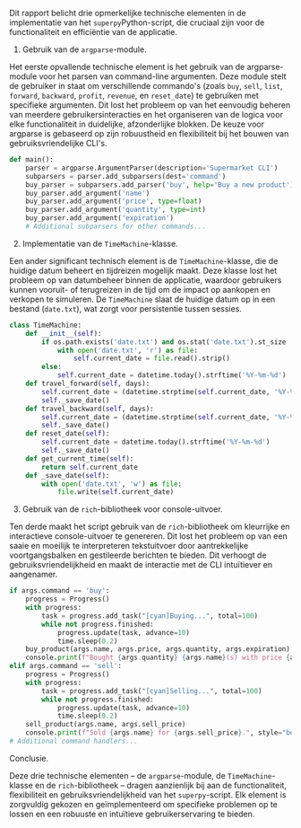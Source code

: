 Dit rapport belicht drie opmerkelijke technische elementen in de implementatie van het `superpy`Python-script, die cruciaal zijn voor de functionaliteit en efficiëntie van de applicatie.

1. Gebruik van de `argparse`-module.

Het eerste opvallende technische element is het gebruik van de argparse-module voor het parsen van command-line argumenten. Deze module stelt de gebruiker in staat om verschillende commando's (zoals 	`buy`, `sell`, `list`, `forward`, `backward`, `profit`, `revenue`, en `reset_date`) te gebruiken met specifieke argumenten. Dit lost het probleem op van het eenvoudig beheren van meerdere gebruikersinteracties en het organiseren van de logica voor elke functionaliteit in duidelijke, afzonderlijke blokken. De keuze voor argparse is gebaseerd op zijn robuustheid en flexibiliteit bij het bouwen van gebruiksvriendelijke CLI's.

```python
def main():
    parser = argparse.ArgumentParser(description='Supermarket CLI')
    subparsers = parser.add_subparsers(dest='command')
    buy_parser = subparsers.add_parser('buy', help='Buy a new product')
    buy_parser.add_argument('name')
    buy_parser.add_argument('price', type=float)
    buy_parser.add_argument('quantity', type=int)
    buy_parser.add_argument('expiration')
    # Additional subparsers for other commands...
```

2. Implementatie van de `TimeMachine`-klasse.

Een ander significant technisch element is de `TimeMachine`-klasse, die de huidige datum beheert en tijdreizen mogelijk maakt. Deze klasse lost het probleem op van datumbeheer binnen de applicatie, waardoor gebruikers kunnen vooruit- of terugreizen in de tijd om de impact op aankopen en verkopen te simuleren. De `TimeMachine` slaat de huidige datum op in een bestand (`date.txt`), wat zorgt voor persistentie tussen sessies.

```python
class TimeMachine:
    def __init__(self):
        if os.path.exists('date.txt') and os.stat('date.txt').st_size != 0:
            with open('date.txt', 'r') as file:
                self.current_date = file.read().strip()
        else:
            self.current_date = datetime.today().strftime('%Y-%m-%d')
    def travel_forward(self, days):
        self.current_date = (datetime.strptime(self.current_date, '%Y-%m-%d') + timedelta(days=days)).strftime('%Y-%m-%d')
        self._save_date()
    def travel_backward(self, days):
        self.current_date = (datetime.strptime(self.current_date, '%Y-%m-%d') - timedelta(days=days)).strftime('%Y-%m-%d')
        self._save_date()
    def reset_date(self):
        self.current_date = datetime.today().strftime('%Y-%m-%d')
        self._save_date()
    def get_current_time(self):
        return self.current_date
    def _save_date(self):
        with open('date.txt', 'w') as file:
            file.write(self.current_date)
```

3. Gebruik van de `rich`-bibliotheek voor console-uitvoer.

Ten derde maakt het script gebruik van de `rich`-bibliotheek om kleurrijke en interactieve console-uitvoer te genereren. Dit lost het probleem op van een saaie en moeilijk te interpreteren tekstuitvoer door aantrekkelijke voortgangsbalken en gestileerde berichten te bieden. Dit verhoogt de gebruiksvriendelijkheid en maakt de interactie met de CLI intuïtiever en aangenamer.

```python
if args.command == 'buy':
    progress = Progress()
    with progress:
        task = progress.add_task("[cyan]Buying...", total=100)
        while not progress.finished:
            progress.update(task, advance=10)
            time.sleep(0.2)
    buy_product(args.name, args.price, args.quantity, args.expiration)
    console.print(f"Bought {args.quantity} {args.name}(s) with price {args.price} each and expiration date {args.expiration}.", style="bold blue")
elif args.command == 'sell':
    progress = Progress()
    with progress:
        task = progress.add_task("[cyan]Selling...", total=100)
        while not progress.finished:
            progress.update(task, advance=10)
            time.sleep(0.2)
    sell_product(args.name, args.sell_price)
    console.print(f"Sold {args.name} for {args.sell_price}.", style="bold blue")
# Additional command handlers...
```

Conclusie.

Deze drie technische elementen – de `argparse`-module, de `TimeMachine`-klasse en de `rich`-bibliotheek – dragen aanzienlijk bij aan de functionaliteit, flexibiliteit en gebruiksvriendelijkheid van het `superpy`-script. Elk element is zorgvuldig gekozen en geïmplementeerd om specifieke problemen op te lossen en een robuuste en intuïtieve gebruikerservaring te bieden.